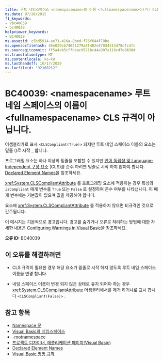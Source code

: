 ```yaml
---
title: 루트 네임스페이스 <namespacename>의 이름 <fullnamespacename>이(가) CLS 규격이 아닙니다.
ms.date: 07/20/2015
f1_keywords:
- vbc40039
- bc40039
helpviewer_keywords:
- BC40039
ms.assetid: c5bd5914-ae71-416a-8bed-f76f644f78be
ms.openlocfilehash: 48e020cb74641279a4f402e47034514d78dfc4fc
ms.sourcegitcommit: ff5a4eb5cffbcac9521bc44a907a118cd7e8638d
ms.translationtype: MT
ms.contentlocale: ko-KR
ms.lasthandoff: 10/17/2020
ms.locfileid: "92160212"
---
```

# <a name="bc40039-name-namespacename-in-the-root-namespace-fullnamespacename-is-not-cls-compliant"></a>BC40039: \<namespacename> 루트 네임 스페이스의 이름이 \<fullnamespacename> CLS 규격이 아닙니다.

어셈블리가로 표시 `<CLSCompliant(True)>` 되지만 루트 네임 스페이스 이름의 요소는 밑줄 ()로 시작 `_` 합니다.

 프로그래밍 요소는 하나 이상의 밑줄을 포함할 수 있지만 [언어 독립성 및 Language-Independent 구성 요소](../../../standard/language-independence-and-language-independent-components.md) (CLS)를 준수 하려면 밑줄로 시작 하지 않아야 합니다. [Declared Element Names](../../programming-guide/language-features/declared-elements/declared-element-names.md)을 참조하세요.

 <xref:System.CLSCompliantAttribute> 를 프로그래밍 요소에 적용하는 경우 특성의 `isCompliant` 매개 변수를 `True` 또는 `False` 로 설정하여 준수 여부를 나타냅니다. 이 매개 변수에는 기본값이 없으며 값을 제공해야 합니다.

 요소에 <xref:System.CLSCompliantAttribute> 를 적용하지 않으면 비규격인 것으로 간주됩니다.

 이 메시지는 기본적으로 경고입니다. 경고를 숨기거나 오류로 처리하는 방법에 대한 자세한 내용은 [Configuring Warnings in Visual Basic](/visualstudio/ide/configuring-warnings-in-visual-basic)을 참조하세요.

 **오류 ID:** BC40039

## <a name="to-correct-this-error"></a>이 오류를 해결하려면

- CLS 규격이 필요한 경우 해당 요소가 밑줄로 시작 하지 않도록 루트 네임 스페이스 이름을 변경 합니다.

- 네임 스페이스 이름이 변경 되지 않은 상태로 유지 되어야 하는 경우 <xref:System.CLSCompliantAttribute> 어셈블리에서를 제거 하거나로 표시 합니다 `<CLSCompliant(False)>` .

## <a name="see-also"></a>참고 항목

- [Namespace 문](../statements/namespace-statement.md)
- [Visual Basic의 네임스페이스](../../programming-guide/program-structure/namespaces.md)
- [-rootnamespace](../../reference/command-line-compiler/rootnamespace.md)
- [프로젝트 디자이너, 애플리케이션 페이지(Visual Basic)](/visualstudio/ide/reference/application-page-project-designer-visual-basic)
- [Declared Element Names](../../programming-guide/language-features/declared-elements/declared-element-names.md)
- [Visual Basic 명명 규칙](../../programming-guide/program-structure/naming-conventions.md)
